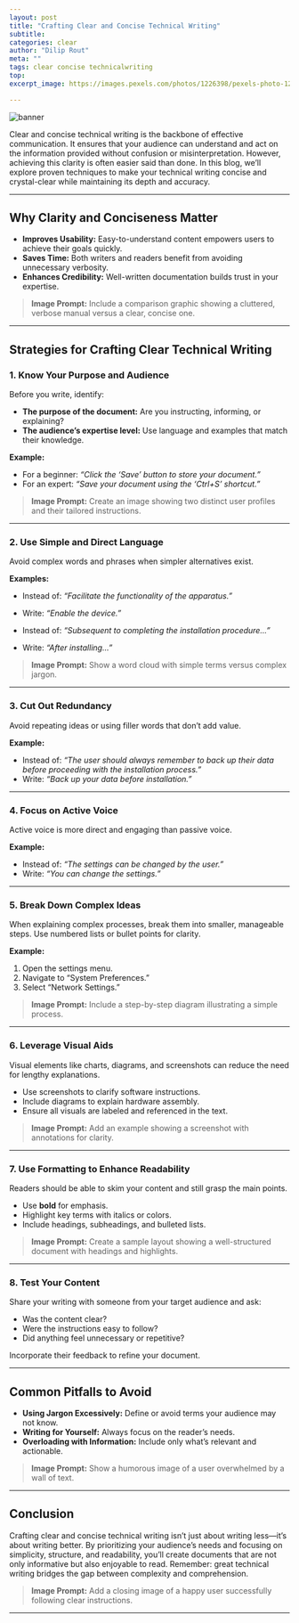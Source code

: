 ```yaml
---
layout: post
title: "Crafting Clear and Concise Technical Writing"
subtitle: 
categories: clear
author: "Dilip Rout"
meta: ""
tags: clear concise technicalwriting
top: 
excerpt_image: https://images.pexels.com/photos/1226398/pexels-photo-1226398.jpeg?auto=compress&cs=tinysrgb&w=1260&h=750&dpr=1

---
```


![banner](https://images.pexels.com/photos/1226398/pexels-photo-1226398.jpeg?auto=compress&cs=tinysrgb&w=1260&h=750&dpr=1)

Clear and concise technical writing is the backbone of effective communication. It ensures that your audience can understand and act on the information provided without confusion or misinterpretation. However, achieving this clarity is often easier said than done. In this blog, we’ll explore proven techniques to make your technical writing concise and crystal-clear while maintaining its depth and accuracy.

---

## Why Clarity and Conciseness Matter

- **Improves Usability:** Easy-to-understand content empowers users to achieve their goals quickly.  
- **Saves Time:** Both writers and readers benefit from avoiding unnecessary verbosity.  
- **Enhances Credibility:** Well-written documentation builds trust in your expertise.  

> **Image Prompt:** Include a comparison graphic showing a cluttered, verbose manual versus a clear, concise one.

---

## Strategies for Crafting Clear Technical Writing

### 1. **Know Your Purpose and Audience**
Before you write, identify:  
- **The purpose of the document:** Are you instructing, informing, or explaining?  
- **The audience’s expertise level:** Use language and examples that match their knowledge.

**Example:**  
- For a beginner: *“Click the ‘Save’ button to store your document.”*  
- For an expert: *“Save your document using the ‘Ctrl+S’ shortcut.”*

> **Image Prompt:** Create an image showing two distinct user profiles and their tailored instructions.

---

### 2. **Use Simple and Direct Language**
Avoid complex words and phrases when simpler alternatives exist.  

**Examples:**  
- Instead of: *“Facilitate the functionality of the apparatus.”*  
- Write: *“Enable the device.”*

- Instead of: *“Subsequent to completing the installation procedure...”*  
- Write: *“After installing...”*

> **Image Prompt:** Show a word cloud with simple terms versus complex jargon.

---

### 3. **Cut Out Redundancy**
Avoid repeating ideas or using filler words that don’t add value.  

**Example:**  
- Instead of: *“The user should always remember to back up their data before proceeding with the installation process.”*  
- Write: *“Back up your data before installation.”*

---

### 4. **Focus on Active Voice**
Active voice is more direct and engaging than passive voice.  

**Example:**  
- Instead of: *“The settings can be changed by the user.”*  
- Write: *“You can change the settings.”*

---

### 5. **Break Down Complex Ideas**
When explaining complex processes, break them into smaller, manageable steps. Use numbered lists or bullet points for clarity.  

**Example:**  
1. Open the settings menu.  
2. Navigate to “System Preferences.”  
3. Select “Network Settings.”  

> **Image Prompt:** Include a step-by-step diagram illustrating a simple process.

---

### 6. **Leverage Visual Aids**
Visual elements like charts, diagrams, and screenshots can reduce the need for lengthy explanations.  

- Use screenshots to clarify software instructions.  
- Include diagrams to explain hardware assembly.  
- Ensure all visuals are labeled and referenced in the text.

> **Image Prompt:** Add an example showing a screenshot with annotations for clarity.

---

### 7. **Use Formatting to Enhance Readability**
Readers should be able to skim your content and still grasp the main points.  

- Use **bold** for emphasis.  
- Highlight key terms with italics or colors.  
- Include headings, subheadings, and bulleted lists.  

> **Image Prompt:** Create a sample layout showing a well-structured document with headings and highlights.

---

### 8. **Test Your Content**
Share your writing with someone from your target audience and ask:  
- Was the content clear?  
- Were the instructions easy to follow?  
- Did anything feel unnecessary or repetitive?

Incorporate their feedback to refine your document.

---

## Common Pitfalls to Avoid

- **Using Jargon Excessively:** Define or avoid terms your audience may not know.  
- **Writing for Yourself:** Always focus on the reader’s needs.  
- **Overloading with Information:** Include only what’s relevant and actionable.  

> **Image Prompt:** Show a humorous image of a user overwhelmed by a wall of text.

---

## Conclusion

Crafting clear and concise technical writing isn’t just about writing less—it’s about writing better. By prioritizing your audience’s needs and focusing on simplicity, structure, and readability, you’ll create documents that are not only informative but also enjoyable to read. Remember: great technical writing bridges the gap between complexity and comprehension.

> **Image Prompt:** Add a closing image of a happy user successfully following clear instructions.

---
